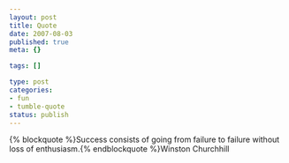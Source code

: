 ```yaml
--- 
layout: post
title: Quote
date: 2007-08-03
published: true
meta: {}

tags: []

type: post
categories: 
- fun
- tumble-quote
status: publish
---
```

{% blockquote %}Success consists of going from failure to failure without loss of enthusiasm.{% endblockquote %}Winston Churchhill
